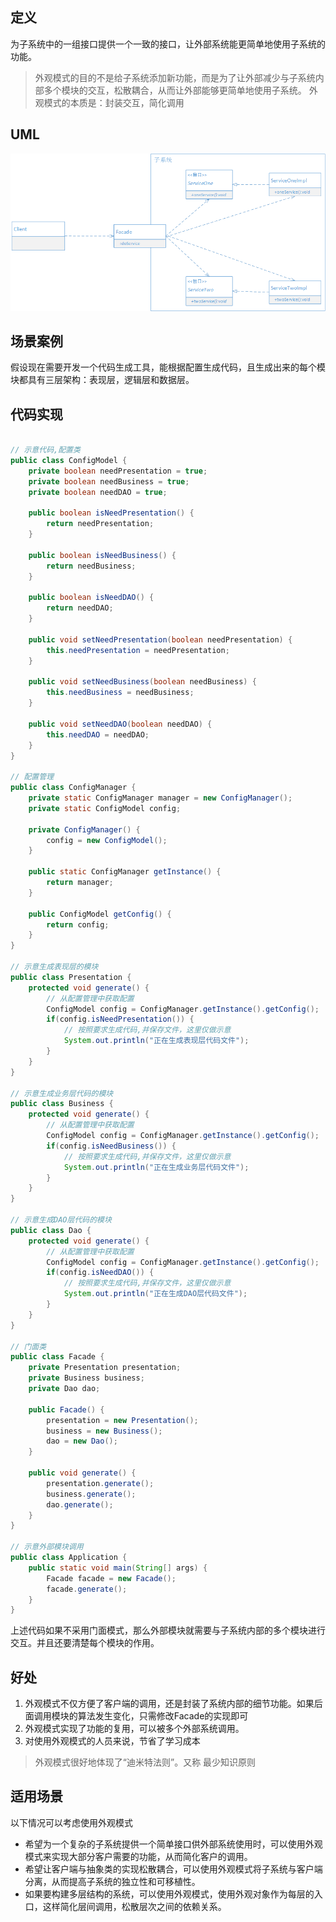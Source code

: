 ## 定义

为子系统中的一组接口提供一个一致的接口，让外部系统能更简单地使用子系统的功能。

> 外观模式的目的不是给子系统添加新功能，而是为了让外部减少与子系统内部多个模块的交互，松散耦合，从而让外部能够更简单地使用子系统。
> 外观模式的本质是：封装交互，简化调用

## UML

![uml](uml.png)

## 场景案例

假设现在需要开发一个代码生成工具，能根据配置生成代码，且生成出来的每个模块都具有三层架构：表现层，逻辑层和数据层。

## 代码实现

```java

// 示意代码,配置类
public class ConfigModel {
    private boolean needPresentation = true;
    private boolean needBusiness = true;
    private boolean needDAO = true;

    public boolean isNeedPresentation() {
        return needPresentation;
    }

    public boolean isNeedBusiness() {
        return needBusiness;
    }

    public boolean isNeedDAO() {
        return needDAO;
    }

    public void setNeedPresentation(boolean needPresentation) {
        this.needPresentation = needPresentation;
    }

    public void setNeedBusiness(boolean needBusiness) {
        this.needBusiness = needBusiness;
    }

    public void setNeedDAO(boolean needDAO) {
        this.needDAO = needDAO;
    }
}

// 配置管理
public class ConfigManager {
    private static ConfigManager manager = new ConfigManager();
    private static ConfigModel config;

    private ConfigManager() {
        config = new ConfigModel();
    }

    public static ConfigManager getInstance() {
        return manager;
    }

    public ConfigModel getConfig() {
        return config;
    }
}

// 示意生成表现层的模块
public class Presentation {
    protected void generate() {
        // 从配置管理中获取配置
        ConfigModel config = ConfigManager.getInstance().getConfig();
        if(config.isNeedPresentation()) {
            // 按照要求生成代码,并保存文件，这里仅做示意
            System.out.println("正在生成表现层代码文件");
        }
    }
}

// 示意生成业务层代码的模块
public class Business {
    protected void generate() {
        // 从配置管理中获取配置
        ConfigModel config = ConfigManager.getInstance().getConfig();
        if(config.isNeedBusiness()) {
            // 按照要求生成代码,并保存文件，这里仅做示意
            System.out.println("正在生成业务层代码文件");
        }
    }
}

// 示意生成DAO层代码的模块
public class Dao {
    protected void generate() {
        // 从配置管理中获取配置
        ConfigModel config = ConfigManager.getInstance().getConfig();
        if(config.isNeedDAO()) {
            // 按照要求生成代码,并保存文件，这里仅做示意
            System.out.println("正在生成DAO层代码文件");
        }
    }
}

// 门面类
public class Facade {
    private Presentation presentation;
    private Business business;
    private Dao dao;

    public Facade() {
        presentation = new Presentation();
        business = new Business();
        dao = new Dao();
    }

    public void generate() {
        presentation.generate();
        business.generate();
        dao.generate();
    }
}

// 示意外部模块调用
public class Application {
    public static void main(String[] args) {
        Facade facade = new Facade();
        facade.generate();
    }
}

```

上述代码如果不采用门面模式，那么外部模块就需要与子系统内部的多个模块进行交互。并且还要清楚每个模块的作用。

## 好处 

1. 外观模式不仅方便了客户端的调用，还是封装了系统内部的细节功能。如果后面调用模块的算法发生变化，只需修改Facade的实现即可
2. 外观模式实现了功能的复用，可以被多个外部系统调用。
3. 对使用外观模式的人员来说，节省了学习成本

> 外观模式很好地体现了“迪米特法则”。又称 最少知识原则

## 适用场景

以下情况可以考虑使用外观模式

- 希望为一个复杂的子系统提供一个简单接口供外部系统使用时，可以使用外观模式来实现大部分客户需要的功能，从而简化客户的调用。
- 希望让客户端与抽象类的实现松散耦合，可以使用外观模式将子系统与客户端分离，从而提高子系统的独立性和可移植性。
- 如果要构建多层结构的系统，可以使用外观模式，使用外观对象作为每层的入口，这样简化层间调用，松散层次之间的依赖关系。
